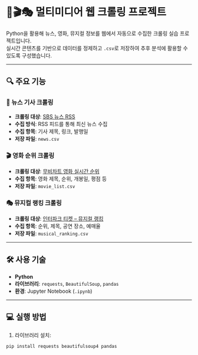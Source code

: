 # 📰🎬🎭 멀티미디어 웹 크롤링 프로젝트

Python을 활용해 뉴스, 영화, 뮤지컬 정보를 웹에서 자동으로 수집한 크롤링 실습 프로젝트입니다.  
실시간 콘텐츠를 기반으로 데이터를 정제하고 `.csv`로 저장하여 추후 분석에 활용할 수 있도록 구성했습니다.

---

## 🔍 주요 기능

### 📰 뉴스 기사 크롤링
- **크롤링 대상**: [SBS 뉴스 RSS](https://news.sbs.co.kr/news/rss.do)
- **수집 방식**: RSS 피드를 통해 최신 뉴스 수집
- **수집 항목**: 기사 제목, 링크, 발행일
- **저장 파일**: `news.csv`

### 🎬 영화 순위 크롤링
- **크롤링 대상**: [무비차트 영화 실시간 순위](https://www.moviechart.co.kr/rank/realtime/index/image)
- **수집 항목**: 영화 제목, 순위, 개봉일, 평점 등
- **저장 파일**: `movie_list.csv`

### 🎭 뮤지컬 랭킹 크롤링
- **크롤링 대상**: [인터파크 티켓 – 뮤지컬 랭킹](https://tickets.interpark.com/contents/ranking?genre=MUSICAL)
- **수집 항목**: 순위, 제목, 공연 장소, 예매율
- **저장 파일**: `musical_ranking.csv`

---

## 🛠 사용 기술

- **Python**
- **라이브러리**: `requests`, `BeautifulSoup`, `pandas`
- **환경**: Jupyter Notebook (`.ipynb`)

---

## 💻 실행 방법

1. 라이브러리 설치:
```bash
pip install requests beautifulsoup4 pandas
